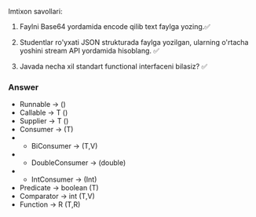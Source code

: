 Imtixon savollari:

1. Faylni Base64 yordamida encode qilib text faylga yozing.✅

2. Studentlar ro'yxati JSON strukturada faylga yozilgan, ularning o'rtacha yoshini stream API yordamida hisoblang. ✅

3. Javada necha xil standart functional interfaceni bilasiz? ✅


### Answer
- Runnable -> ()
- Callable -> T ()
- Supplier -> T ()
- Consumer -> (T)
- - BiConsumer -> (T,V)
- - DoubleConsumer -> (double)
- - IntConsumer -> (Int)
- Predicate ->  boolean (T)
- Comparator -> int (T,V)
- Function ->  R (T,R)
